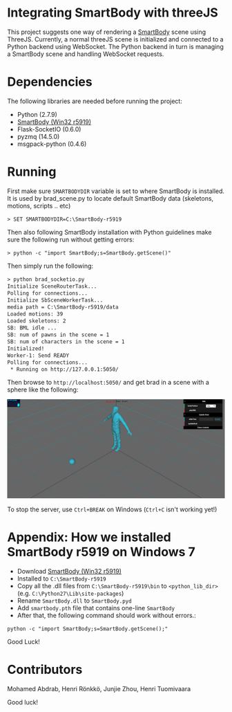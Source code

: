 # Integrating SmartBody with threeJS
This project suggests one way of rendering a [SmartBody](http://smartbody.ict.usc.edu/) scene using ThreeJS. Currently, a normal threeJS scene is initialized and connected to a Python backend using WebSocket. The Python backend in turn is managing a SmartBody scene and handling WebSocket requests.

# Dependencies
The following libraries are needed before running the project:

  * Python (2.7.9)
  * [SmartBody (Win32 r5919)](http://sourceforge.net/projects/smartbody/files/SmartBody-r5919-windows.exe/download)
  * Flask-SocketIO (0.6.0)
  * pyzmq (14.5.0)
  * msgpack-python (0.4.6)

# Running

First make sure `SMARTBODYDIR` variable is set to where SmartBody is installed. It is used by brad_scene.py to locate default SmartBody data (skeletons, motions, scripts .. etc)

```
> SET SMARTBODYDIR=C:\SmartBody-r5919
```

Then also following SmartBody installation with Python guidelines  make sure the following run without getting errors:

```
> python -c "import SmartBody;s=SmartBody.getScene()"
```

Then simply run the following:

```
> python brad_socketio.py
Initialize SceneRouterTask...
Polling for connections...
Initialize SbSceneWorkerTask...
media path = C:\SmartBody-r5919/data
Loaded motions: 39
Loaded skeletons: 2
SB: BML idle ...
SB: num of pawns in the scene = 1
SB: num of characters in the scene = 1
Initialized!
Worker-1: Send READY
Polling for connections...
 * Running on http://127.0.0.1:5050/
```

Then browse to `http://localhost:5050/` and get brad in a scene with a sphere like the following:

![ScreenShot of Brad in a threeJS scene](screenshot.png)

To stop the server, use `Ctrl+BREAK` on Windows (`Ctrl+C` isn't working yet!)

# Appendix: How we installed SmartBody r5919 on Windows 7

  * Download [SmartBody (Win32 r5919)](http://sourceforge.net/projects/smartbody/files/SmartBody-r5919-windows.exe/download)
  * Installed to `C:\SmartBody-r5919`
  * Copy all the .dll files from `C:\SmartBody-r5919\bin` to `<python_lib_dir>` (e.g. `C:\Python27\Lib\site-packages`)
  * Rename `SmartBody.dll` to `SmartBody.pyd`
  * Add `smartbody.pth` file that contains one-line `SmartBody`
  * After that, the following command should work without errors.:

```
python -c "import SmartBody;s=SmartBody.getScene();"
```

Good Luck!

# Contributors
Mohamed Abdrab, Henri Rönkkö, Junjie Zhou, Henri Tuomivaara

Good luck!
